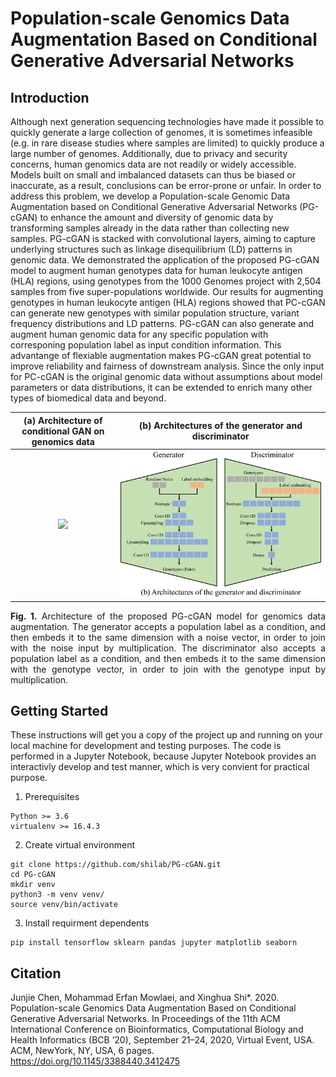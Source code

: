 # Population-scale Genomics Data Augmentation Based on Conditional Generative Adversarial Networks  

## Introduction
Although next generation sequencing technologies have made it possible to quickly generate a large collection of genomes, it is sometimes infeasible (e.g. in rare disease studies where samples are limited) to quickly produce a large number of genomes. Additionally, due to privacy and security concerns, human genomics data are not readily or widely accessible. Models built on small and imbalanced datasets can thus be biased or inaccurate, as a result, conclusions can be error-prone or unfair. In order to address this problem, we develop a Population-scale Genomic Data Augmentation based on Conditional Generative Adversarial Networks (PG-cGAN) to enhance the amount and diversity of genomic data by transforming samples already in the data rather than collecting new samples. PG-cGAN is stacked with convolutional layers, aiming to capture underlying structures such as linkage disequilibrium (LD) patterns in genomic data. We demonstrated the application of the proposed PG-cGAN model to augment human genotypes data for human leukocyte antigen (HLA) regions, using genotypes from the 1000 Genomes project with 2,504 samples from five super-populations worldwide. Our results for augmenting genotypes in human leukocyte antigen (HLA) regions showed that PC-cGAN can generate new genotypes with similar population structure, variant frequency distributions and LD patterns. PG-cGAN can also generate and augment human genomic data for any specific population with corresponing population label as input condition information. This advantange of flexiable augmentation makes PG-cGAN great potential to improve reliability and fairness of downstream analysis. Since the only input for PC-cGAN is the original genomic data without assumptions about model parameters or data distributions, it can be extended to enrich many other types of biomedical data and beyond. 

(a) Architecture of conditional GAN on genomics data  |  (b) Architectures of the generator and discriminator
:-------------------------:|:-------------------------:  
![](img/cGANs.png)         |  ![](img/G_D.png)  

<p align="justify"> <strong>Fig. 1.</strong> Architecture of the proposed PG-cGAN model for genomics data augmentation. 
The generator accepts a population label as a condition, and then embeds it to the same dimension with a noise vector, in order to join with the noise input by multiplication. The discriminator also accepts a population label as a condition, and then embeds it to the same dimension with the genotype vector, in order to join with the genotype input by multiplication. </p>

## Getting Started
These instructions will get you a copy of the project up and running on your local machine for development and testing purposes. The code is performed in a Jupyter Notebook, because Jupyter Notebook provides an interactivly develop and test manner, which is very convient for practical purpose. 

1. Prerequisites
```
Python >= 3.6 
virtualenv >= 16.4.3
```
2. Create virtual environment
```
git clone https://github.com/shilab/PG-cGAN.git
cd PG-cGAN
mkdir venv
python3 -m venv venv/
source venv/bin/activate
```
3. Install requirment dependents
```
pip install tensorflow sklearn pandas jupyter matplotlib seaborn
```

## Citation  
Junjie Chen, Mohammad Erfan Mowlaei, and Xinghua Shi*. 2020. Population-scale Genomics Data Augmentation Based on Conditional Generative Adversarial Networks. In Proceedings of the 11th ACM International Conference on Bioinformatics, Computational Biology and Health Informatics (BCB ’20), September 21–24, 2020, Virtual Event, USA. ACM, NewYork, NY, USA, 6 pages. https://doi.org/10.1145/3388440.3412475

